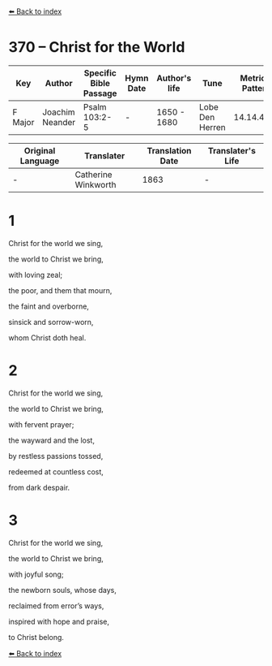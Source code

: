 [⬅️ Back to index](../README.md)

# 370 – Christ for the World

Key | Author   | Specific Bible Passage     |Hymn Date |Author's life |Tune |Metrical Pattern   |Composer/Source                                                                                        
-- | --------- | ---------------------------|----------|--------------|-----|-------------------|-------------   
F Major  | Joachim Neander      | Psalm 103:2-5 | -  | 1650 - 1680 | Lobe Den Herren | 14.14.4.7.8 | Chorale Book for England, 1863 

Original Language | Translater | Translation Date   | Translater's Life     
----------------- | --------- | --------------------|-------------   
\-  | Catherine Winkworth      | 1863 | -  | 1827 - 1878 



# 1

Christ for the world we sing,

the world to Christ we bring,

with loving zeal;

the poor, and them that mourn,

the faint and overborne,

sinsick and sorrow-worn,

whom Christ doth heal.



# 2

Christ for the world we sing,

the world to Christ we bring,

with fervent prayer;

the wayward and the lost,

by restless passions tossed,

redeemed at countless cost,

from dark despair.



# 3

Christ for the world we sing,

the world to Christ we bring,

with joyful song;

the newborn souls, whose days,

reclaimed from error’s ways,

inspired with hope and praise,

to Christ belong.

[⬅️ Back to index](../README.md)
